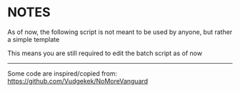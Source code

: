 # NOTES

As of now, the following script is not meant to be used by anyone, but rather a simple template

This means you are still required to edit the batch script as of now

---

Some code are inspired/copied from:
https://github.com/Vudgekek/NoMoreVanguard